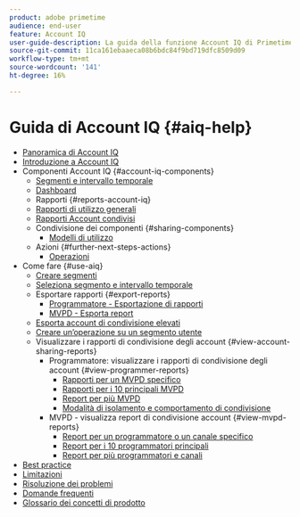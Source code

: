 ```yaml
---
product: adobe primetime
audience: end-user
feature: Account IQ
user-guide-description: La guida della funzione Account IQ di Primetime fornisce informazioni sui componenti Account IQ e illustra i percorsi che gli utenti possono seguire per utilizzare i vari componenti.
source-git-commit: 11ca161ebaaeca08b6bdc84f9bd719dfc8509d09
workflow-type: tm+mt
source-wordcount: '141'
ht-degree: 16%

---
```


# Guida di Account IQ {#aiq-help}

+ [Panoramica di Account IQ](/help/AccountIQ/home.md)
+ [Introduzione a Account IQ](/help/AccountIQ/get-started.md)
+ Componenti Account IQ {#account-iq-components}
   + [Segmenti e intervallo temporale](/help/AccountIQ/segments-timeframe.md)
   + [Dashboard](/help/AccountIQ/dashboard.md)
   + Rapporti {#reports-account-iq}
   + [Rapporti di utilizzo generali](/help/AccountIQ/general-usage-reports.md)
   + [Rapporti Account condivisi](/help/AccountIQ/shared-acc-reports.md)
   + Condivisione dei componenti {#sharing-components}
      + [Modelli di utilizzo](/help/AccountIQ/usage-patterns.md)
   + Azioni {#further-next-steps-actions}
      + [Operazioni](/help/AccountIQ/operations.md)
+ Come fare {#use-aiq}
   + [Creare segmenti](/help/AccountIQ/build-segment.md)
   + [Seleziona segmento e intervallo temporale](/help/AccountIQ/howto-select-segment-timeframe.md)
   + Esportare rapporti {#export-reports}
      + [Programmatore - Esportazione di rapporti](/help/AccountIQ/export-segment-metrics-progr.md)
      + [MVPD - Esporta report](/help/AccountIQ/export-segment-metrics-mvpd.md)
   + [Esporta account di condivisione elevati](/help/AccountIQ/export-acc-information.md)
   + [Creare un’operazione su un segmento utente](/help/AccountIQ/operation-affecting-user-segment.md)
   + Visualizzare i rapporti di condivisione degli account {#view-account-sharing-reports}
      + Programmatore: visualizzare i rapporti di condivisione degli account {#view-programmer-reports}
         + [Rapporti per un MVPD specifico](/help/AccountIQ/reports-for-specific-mvpds.md)
         + [Rapporti per i 10 principali MVPD](/help/AccountIQ/top-10-mvpd-reports.md)
         + [Report per più MVPD](viewrep-multiple-mvpd.md)
         + [Modalità di isolamento e comportamento di condivisione](/help/AccountIQ/isolation-mode.md)
      + MVPD - visualizza report di condivisione account {#view-mvpd-reports}
         + [Report per un programmatore o un canale specifico](/help/AccountIQ/reports-for-specific-programmers.md)
         + [Report per i 10 programmatori principali](/help/AccountIQ/top-10-programmer-reports.md)
         + [Report per più programmatori e canali](viewrep-multiple-programmer.md)
+ [Best practice](/help/AccountIQ/best-practices.md)
+ [Limitazioni](/help/AccountIQ/limitations.md)
+ [Risoluzione dei problemi](/help/AccountIQ/troubleshoot.md)
+ [Domande frequenti](/help/AccountIQ/faq.md)
+ [Glossario dei concetti di prodotto](/help/AccountIQ/product-concepts.md)
